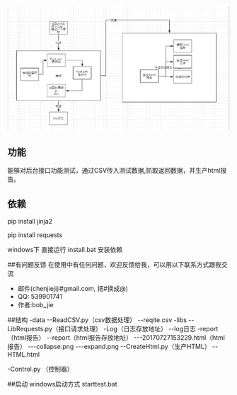 ![mahua](liuchentu.png)
## 功能
能够对后台接口功能测试，通过CSV传入测试数据,抓取返回数据，并生产html报告。

## 依赖

pip install jinja2

pip install requests 

windows下
直接运行 install.bat 安装依赖

##有问题反馈
在使用中有任何问题，欢迎反馈给我，可以用以下联系方式跟我交流

* 邮件(chenjiejiji#gmail.com, 把#换成@)
* QQ: 539901741
* 作者:bob_jie

##结构
  -data                 --ReadCSV.py（csv数据处理）
                        --reqite.csv
  -libs                 --LibRequests.py（接口请求处理）
  -Log（日志存放地址）  --log日志
  -report（html报告）   --report（html报告存放地址） ---20170727153229.html（html报告）
  												 	                         ---collapse.png 
                                                     ---expand.png
  						--CreateHtml.py（生产HTML）
  						--HTML.html

  -Control.py （控制器）

##启动
windows启动方式
  starttest.bat